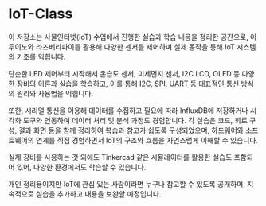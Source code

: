 # IoT-Class
이 저장소는 사물인터넷(IoT) 수업에서 진행한 실습과 학습 내용을 정리한 공간으로, 아두이노와 라즈베리파이를 활용해 다양한 센서를 제어하며 실제 동작을 통해 IoT 시스템의 기초를 익힙니다.

단순한 LED 제어부터 시작해서 온습도 센서, 미세먼지 센서, I2C LCD, OLED 등 다양한 장비의 이론과 실습을 학습하고, 이를 통해 I2C, SPI, UART 등 대표적인 통신 방식의 원리와 사용법을 익힙니다.

또한, 시리얼 통신을 이용해 데이터를 수집하고 필요에 따라 InfluxDB에 저장하거나 시각화 도구와 연동하여 데이터 처리 및 분석 과정도 경험합니다. 각 실습은 코드, 회로 구성, 결과 화면 등을 함께 정리하여 복습과 참고가 쉽도록 구성되었으며, 하드웨어와 소프트웨어의 연계를 직접 경험하면서 IoT의 구조와 흐름을 자연스럽게 이해할 수 있습니다.

실제 장비를 사용하는 것 외에도 Tinkercad 같은 시뮬레이터를 활용한 실습도 포함되어 있어, 다양한 환경에서도 학습할 수 있습니다.

개인 정리용이지만 IoT에 관심 있는 사람이라면 누구나 참고할 수 있도록 공개하며, 지속적으로 실습을 추가하고 내용을 보완할 예정입니다.
